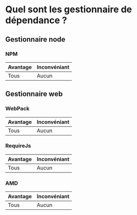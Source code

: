 # Quel sont les gestionnaire de dépendance ?

## Gestionnaire node

### NPM

| Avantage  | Inconvéniant |
|-----------|--------------|
|   Tous    |    Aucun     |

## Gestionnaire web

### WebPack

| Avantage  | Inconvéniant |
|-----------|--------------|
|   Tous    |    Aucun     |

### RequireJs

| Avantage  | Inconvéniant |
|-----------|--------------|
|   Tous    |    Aucun     |

### AMD

| Avantage  | Inconvéniant |
|-----------|--------------|
|   Tous    |    Aucun     |

